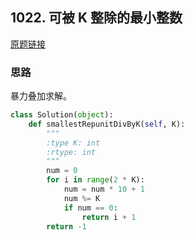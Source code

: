 ## 1022. 可被 K 整除的最小整数

[原题链接](https://leetcode-cn.com/contest/weekly-contest-129/problems/smallest-integer-divisible-by-k/)

### 思路

暴力叠加求解。

```python
class Solution(object):
    def smallestRepunitDivByK(self, K):
        """
        :type K: int
        :rtype: int
        """
        num = 0
        for i in range(2 * K):
            num = num * 10 + 1
            num %= K
            if num == 0:
                return i + 1
        return -1
```